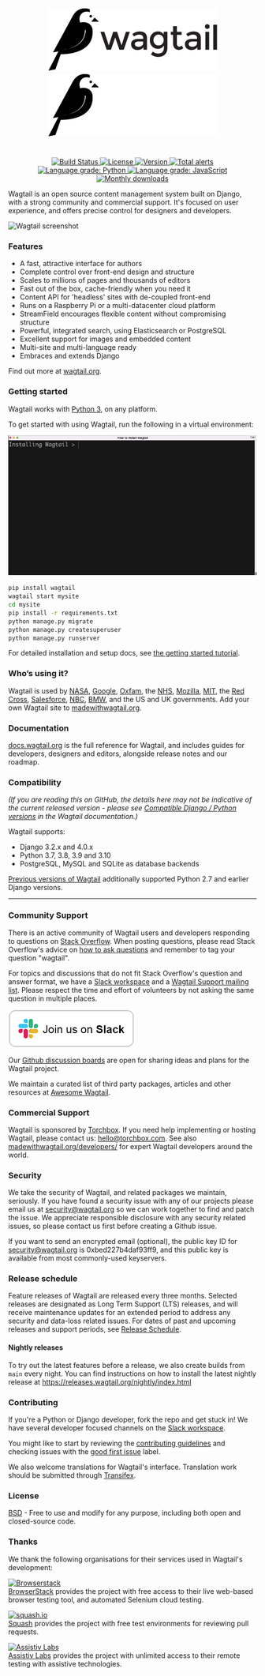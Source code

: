<h1 align="center">
    <img width="343" src=".github/wagtail.svg#gh-light-mode-only" alt="Wagtail">
    <img width="343" src=".github/wagtail-inverse.svg#gh-dark-mode-only" alt="Wagtail">
</h1>
<p align="center">
    <br>
    <a href="https://github.com/wagtail/wagtail/actions">
        <img src="https://github.com/wagtail/wagtail/workflows/Wagtail%20CI/badge.svg" alt="Build Status" />
    </a>
    <a href="https://opensource.org/licenses/BSD-3-Clause">
        <img src="https://img.shields.io/badge/license-BSD-blue.svg" alt="License" />
    </a>
    <a href="https://pypi.python.org/pypi/wagtail/">
        <img src="https://img.shields.io/pypi/v/wagtail.svg" alt="Version" />
    </a>
    <a href="https://lgtm.com/projects/g/wagtail/wagtail/alerts/">
        <img src="https://img.shields.io/lgtm/alerts/g/wagtail/wagtail.svg?logo=lgtm&logoWidth=18" alt="Total alerts" />
    </a>
    <a href="https://lgtm.com/projects/g/wagtail/wagtail/context:python">
        <img src="https://img.shields.io/lgtm/grade/python/g/wagtail/wagtail.svg?logo=lgtm&logoWidth=18" alt="Language grade: Python" />
    </a>
    <a href="https://lgtm.com/projects/g/wagtail/wagtail/context:javascript">
        <img src="https://img.shields.io/lgtm/grade/javascript/g/wagtail/wagtail.svg?logo=lgtm&logoWidth=18" alt="Language grade: JavaScript" />
    </a>
    <a href="https://pypi.python.org/pypi/wagtail/">
        <img src="https://img.shields.io/pypi/dm/wagtail?logo=Downloads" alt="Monthly downloads" />
    </a>
</p>

Wagtail is an open source content management system built on Django, with a strong community and commercial support. It's focused on user experience, and offers precise control for designers and developers.

![Wagtail screenshot](https://cdn.jsdelivr.net/gh/wagtail/wagtail@main/.github/wagtail-screenshot-with-browser.png)

### Features

-   A fast, attractive interface for authors
-   Complete control over front-end design and structure
-   Scales to millions of pages and thousands of editors
-   Fast out of the box, cache-friendly when you need it
-   Content API for 'headless' sites with de-coupled front-end
-   Runs on a Raspberry Pi or a multi-datacenter cloud platform
-   StreamField encourages flexible content without compromising structure
-   Powerful, integrated search, using Elasticsearch or PostgreSQL
-   Excellent support for images and embedded content
-   Multi-site and multi-language ready
-   Embraces and extends Django

Find out more at [wagtail.org](https://wagtail.org/).

### Getting started

Wagtail works with [Python 3](https://www.python.org/downloads/), on any platform.

To get started with using Wagtail, run the following in a virtual environment:

![Installing Wagtail](.github/install-animation.gif)

```bash
pip install wagtail
wagtail start mysite
cd mysite
pip install -r requirements.txt
python manage.py migrate
python manage.py createsuperuser
python manage.py runserver
```

For detailed installation and setup docs, see [the getting started tutorial](https://docs.wagtail.org/en/stable/getting_started/tutorial.html).


### Who’s using it?

Wagtail is used by [NASA](https://www.nasa.gov/), [Google](https://www.google.com/), [Oxfam](https://www.oxfam.org/en), the [NHS](https://www.nhs.uk/), [Mozilla](https://www.mozilla.org/en-US/), [MIT](https://www.mit.edu/), the [Red Cross](https://www.icrc.org/en), [Salesforce](https://www.salesforce.com/), [NBC](https://www.nbc.com/), [BMW](https://www.bmw.com/en/index.html), and the US and UK governments. Add your own Wagtail site to [madewithwagtail.org](https://madewithwagtail.org).

### Documentation

[docs.wagtail.org](https://docs.wagtail.org/) is the full reference for Wagtail, and includes guides for developers, designers and editors, alongside release notes and our roadmap.

### Compatibility

_(If you are reading this on GitHub, the details here may not be indicative of the current released version - please see [Compatible Django / Python versions](https://docs.wagtail.org/en/stable/releases/upgrading.html#compatible-django-python-versions) in the Wagtail documentation.)_

Wagtail supports:

-   Django 3.2.x and 4.0.x
-   Python 3.7, 3.8, 3.9 and 3.10
-   PostgreSQL, MySQL and SQLite as database backends

[Previous versions of Wagtail](https://docs.wagtail.org/en/stable/releases/upgrading.html#compatible-django-python-versions) additionally supported Python 2.7 and earlier Django versions.

---

### Community Support

There is an active community of Wagtail users and developers responding to questions on [Stack Overflow](https://stackoverflow.com/questions/tagged/wagtail). When posting questions, please read Stack Overflow's advice on [how to ask questions](https://stackoverflow.com/help/how-to-ask) and remember to tag your question "wagtail".

For topics and discussions that do not fit Stack Overflow's question and answer format, we have a [Slack workspace](https://github.com/wagtail/wagtail/wiki/Slack) and a [Wagtail Support mailing list](https://groups.google.com/forum/#!forum/wagtail). Please respect the time and effort of volunteers by not asking the same question in multiple places.

[![Join slack community](.github/join-slack-community.png)](https://github.com/wagtail/wagtail/wiki/Slack)

Our [Github discussion boards](https://github.com/wagtail/wagtail/discussions) are open for sharing ideas and plans for the Wagtail project.

We maintain a curated list of third party packages, articles and other resources at [Awesome Wagtail](https://github.com/springload/awesome-wagtail).

### Commercial Support

Wagtail is sponsored by [Torchbox](https://torchbox.com/). If you need help implementing or hosting Wagtail, please contact us: hello@torchbox.com. See also [madewithwagtail.org/developers/](https://madewithwagtail.org/developers/) for expert Wagtail developers around the world.

### Security

We take the security of Wagtail, and related packages we maintain, seriously. If you have found a security issue with any of our projects please email us at [security@wagtail.org](mailto:security@wagtail.org) so we can work together to find and patch the issue. We appreciate responsible disclosure with any security related issues, so please contact us first before creating a Github issue.

If you want to send an encrypted email (optional), the public key ID for security@wagtail.org is 0xbed227b4daf93ff9, and this public key is available from most commonly-used keyservers.

### Release schedule

Feature releases of Wagtail are released every three months. Selected releases are designated as Long Term Support (LTS) releases, and will receive maintenance updates for an extended period to address any security and data-loss related issues. For dates of past and upcoming releases and support periods, see [Release Schedule](https://github.com/wagtail/wagtail/wiki/Release-schedule).

#### Nightly releases

To try out the latest features before a release, we also create builds from `main` every night. You can find instructions on how to install the latest nightly release at https://releases.wagtail.org/nightly/index.html

### Contributing

If you're a Python or Django developer, fork the repo and get stuck in! We have several developer focused channels on the [Slack workspace](https://github.com/wagtail/wagtail/wiki/Slack).

You might like to start by reviewing the [contributing guidelines](https://docs.wagtail.org/en/latest/contributing/index.html) and checking issues with the [good first issue](https://github.com/wagtail/wagtail/labels/good%20first%20issue) label.

We also welcome translations for Wagtail's interface. Translation work should be submitted through [Transifex](https://www.transifex.com/projects/p/wagtail/).

### License

[BSD](https://github.com/wagtail/wagtail/blob/main/LICENSE) - Free to use and modify for any purpose, including both open and closed-source code.

### Thanks

We thank the following organisations for their services used in Wagtail's development:

[![Browserstack](https://cdn.jsdelivr.net/gh/wagtail/wagtail@main/.github/browserstack-logo.svg)](https://www.browserstack.com/)<br>
[BrowserStack](https://www.browserstack.com/) provides the project with free access to their live web-based browser testing tool, and automated Selenium cloud testing.

[![squash.io](https://cdn.jsdelivr.net/gh/wagtail/wagtail@main/.github/squash-logo.svg)](https://www.squash.io/)<br>
[Squash](https://www.squash.io/) provides the project with free test environments for reviewing pull requests.

[![Assistiv Labs](https://cdn.jsdelivr.net/gh/wagtail/wagtail@main/.github/assistivlabs-logo.png)](https://assistivlabs.com/)<br>
[Assistiv Labs](https://assistivlabs.com/) provides the project with unlimited access to their remote testing with assistive technologies.
